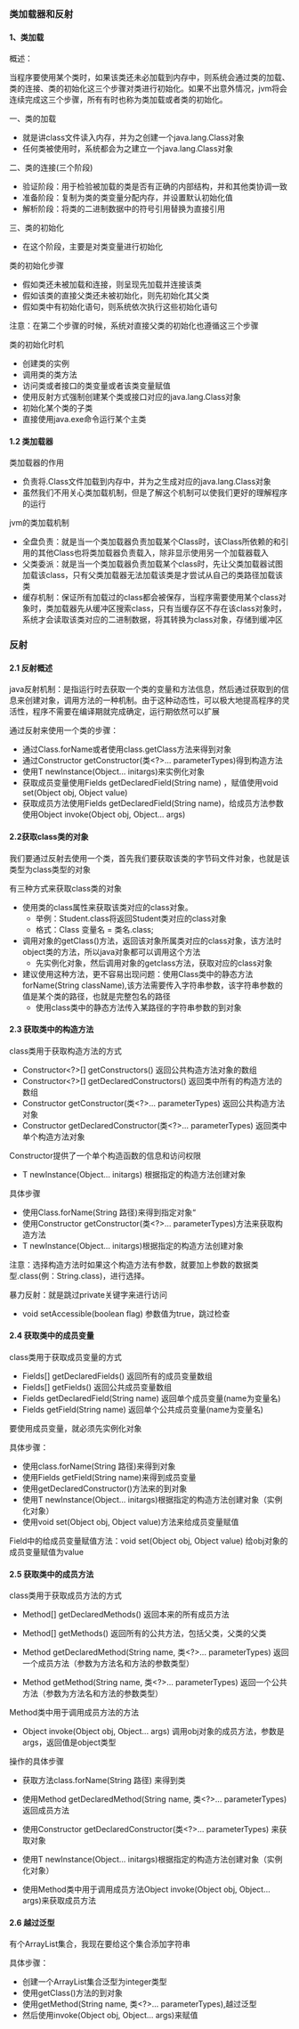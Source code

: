 ### 类加载器和反射

#### 1、类加载

概述：

当程序要使用某个类时，如果该类还未必加载到内存中，则系统会通过类的加载、类的连接、类的初始化这三个步骤对类进行初始化。如果不出意外情况，jvm将会连续完成这三个步骤，所有有时也称为类加载或者类的初始化。

一、类的加载

* 就是讲class文件读入内存，并为之创建一个java.lang.Class对象
* 任何类被使用时，系统都会为之建立一个java.lang.Class对象

二、类的连接(三个阶段)

* 验证阶段：用于检验被加载的类是否有正确的内部结构，并和其他类协调一致
* 准备阶段：复制为类的类变量分配内存，并设置默认初始化值
* 解析阶段：将类的二进制数据中的符号引用替换为直接引用

三、类的初始化

* 在这个阶段，主要是对类变量进行初始化



类的初始化步骤

* 假如类还未被加载和连接，则呈现先加载并连接该类
* 假如该类的直接父类还未被初始化，则先初始化其父类
* 假如类中有初始化语句，则系统依次执行这些初始化语句

注意：在第二个步骤的时候，系统对直接父类的初始化也遵循这三个步骤



类的初始化时机

* 创建类的实例
* 调用类的类方法
* 访问类或者接口的类变量或者该类变量赋值
* 使用反射方式强制创建某个类或接口对应的java.lang.Class对象
* 初始化某个类的子类
* 直接使用java.exe命令运行某个主类

#### 1.2 类加载器

类加载器的作用

* 负责将.Class文件加载到内存中，并为之生成对应的java.lang.Class对象
* 虽然我们不用关心类加载机制，但是了解这个机制可以使我们更好的理解程序的运行

jvm的类加载机制

* 全盘负责：就是当一个类加载器负责加载某个Class时，该Class所依赖的和引用的其他Class也将类加载器负责载入，除非显示使用另一个加载器载入
* 父类委派：就是当一个类加载器负责加载某个class时，先让父类加载器试图加载该class，只有父类加载器无法加载该类是才尝试从自己的类路径加载该类
* 缓存机制：保证所有加载过的class都会被保存，当程序需要使用某个class对象时，类加载器先从缓冲区搜索class，只有当缓存区不存在该class对象时，系统才会读取该类对应的二进制数据，将其转换为class对象，存储到缓冲区

### 反射

#### 2.1 反射概述

java反射机制：是指运行时去获取一个类的变量和方法信息，然后通过获取到的信息来创建对象，调用方法的一种机制。由于这种动态性，可以极大地提高程序的灵活性，程序不需要在编译期就完成确定，运行期依然可以扩展

通过反射来使用一个类的步骤：

* 通过Class.forName或者使用class.getClass方法来得到对象
* 通过Constructor<T> getConstructor(类<?>... parameterTypes)得到构造方法
* 使用T newInstance(Object... initargs)来实例化对象
* 获取成员变量使用Fields getDeclaredField(String name)  ，赋值使用void set(Object obj, Object value) 
* 获取成员方法使用Fields getDeclaredField(String name)，给成员方法参数使用Object invoke(Object obj, Object... args)

#### 2.2获取class类的对象

我们要通过反射去使用一个类，首先我们要获取该类的字节码文件对象，也就是该类型为class类型的对象

有三种方式来获取class类的对象

* 使用类的class属性来获取该类对应的class对象。
    * 举例：Student.class将返回Student类对应的class对象
    * 格式：Class<T> 变量名 = 类名.class;
* 调用对象的getClass()方法，返回该对象所属类对应的class对象，该方法时object类的方法，所以java对象都可以调用这个方法
    * 先实例化对象，然后调用对象的getclass方法，获取对应的class对象
* 建议使用这种方法，更不容易出现问题：使用Class类中的静态方法forName(String className),该方法需要传入字符串参数，该字符串参数的值是某个类的路径，也就是完整包名的路径
    * 使用class类中的静态方法传入某路径的字符串参数的到对象

#### 2.3 获取类中的构造方法

class类用于获取构造方法的方式

* Constructor<?>[] getConstructors()      返回公共构造方法对象的数组
* Constructor<?>[] getDeclaredConstructors()      返回类中所有的构造方法的数组
* Constructor<T> getConstructor(类<?>... parameterTypes)    返回公共构造方法对象
* Constructor<T> getDeclaredConstructor(类<?>... parameterTypes)    返回类中单个构造方法对象

Constructor提供了一个单个构造函数的信息和访问权限

* T newInstance(Object... initargs)  根据指定的构造方法创建对象

具体步骤

* 使用Class.forName(String 路径)来得到指定对象“
* 使用Constructor<T> getConstructor(类<?>... parameterTypes)方法来获取构造方法
* T newInstance(Object... initargs)根据指定的构造方法创建对象

注意：选择构造方法时如果这个构造方法有参数，就要加上参数的数据类型.class(例：String.class)，进行选择。

暴力反射：就是跳过private关键字来进行访问

* void setAccessible(boolean flag) 		参数值为true，跳过检查

#### 2.4 获取类中的成员变量

class类用于获取成员变量的方式

* Fields[] getDeclaredFields() 返回所有的成员变量数组
* Fields[] getFields()    返回公共成员变量数组
* Fields getDeclaredField(String name)     返回单个成员变量(name为变量名)
* Fields getField(String name)   返回单个公共成员变量(name为变量名)

要使用成员变量，就必须先实例化对象

具体步骤：

* 使用class.forName(String 路径)来得到对象
* 使用Fields getField(String name)来得到成员变量
* 使用getDeclaredConstructor()方法来的到对象
* 使用T newInstance(Object... initargs)根据指定的构造方法创建对象（实例化对象）
* 使用void set(Object obj, Object value)方法来给成员变量赋值

Field中的给成员变量赋值方法：void set(Object obj, Object value) 给obj对象的成员变量赋值为value

#### 2.5 获取类中的成员方法

class类用于获取成员方法的方式

* Method[] getDeclaredMethods() 返回本来的所有成员方法

* Method[] getMethods() 返回所有的公共方法，包括父类，父类的父类
* Method getDeclaredMethod(String name, 类<?>... parameterTypes)  返回一个成员方法（参数为方法名和方法的参数类型）
* Method getMethod(String name, 类<?>... parameterTypes)  返回一个公共方法（参数为方法名和方法的参数类型）

Method类中用于调用成员方法的方法

* Object invoke(Object obj, Object... args)  调用obj对象的成员方法，参数是args，返回值是object类型

操作的具体步骤

* 获取方法class.forName(String 路径) 来得到类
* 使用Method getDeclaredMethod(String name, 类<?>... parameterTypes)  返回成员方法

* 使用Constructor<T> getDeclaredConstructor(类<?>... parameterTypes)  来获取对象
* 使用T newInstance(Object... initargs)根据指定的构造方法创建对象（实例化对象）
* 使用Method类中用于调用成员方法Object invoke(Object obj, Object... args)来获取成员方法

#### 2.6 越过泛型

有个ArrayList<Integer>集合，我现在要给这个集合添加字符串

具体步骤：

* 创建一个ArrayList集合泛型为integer类型
* 使用getClass()方法的到对象
* 使用getMethod(String name, 类<?>... parameterTypes),越过泛型
* 然后使用invoke(Object obj, Object... args)来赋值